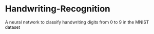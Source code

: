 # Handwriting-Recognition
A neural network to classify handwriting digits from 0 to 9 in the MNIST dataset
